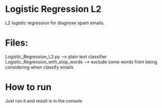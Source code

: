 # Logistic Regression L2

L2 logistic regression for diagnose spam emails.

# Files:
Logistic_Regression_L2.py  -->  plain text classifier
Logistic_Regression_with_stop_words  -->  exclude some words from being considering when classify emails

# How to run
Just run it and result is in the console

